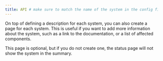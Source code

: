 ```yaml
---
title: API # make sure to match the name of the system in the config file
---
```


On top of defining a description for each system, you can also create a page for each system. This is useful if you want to add more information about the system, such as a link to the documentation, or a list of affected components.

This page is optional, but if you do not create one, the status page will not show the system in the summary.